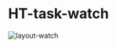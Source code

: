 # HT-task-watch
![layout-watch](https://user-images.githubusercontent.com/79958338/222101898-771a098a-c4bf-4991-b88a-1eaf6240a458.png)

